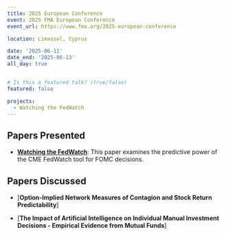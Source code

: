 ```yaml
---
title: 2025 European Conference 
event: 2025 FMA European Conference
event_url: https://www.fma.org/2025-european-conference

location: Limassol, Cyprus

date: '2025-06-11'
date_end: '2025-06-13'
all_day: true


# Is this a featured talk? (true/false)
featured: false

projects:
  - Watching the FedWatch 
---
```


## Papers Presented

- [**Watching the FedWatch**](https://henryhuang1996.github.io/Shengyu-Huang.github.io/project/watching-the-fedwatch/): This paper examines the predictive power of the CME FedWatch tool for FOMC decisions.

## Papers Discussed 

- [**Option-Implied Network Measures of Contagion and Stock Return Predictability**]

- [**The Impact of Artificial Intelligence on Individual Manual Investment Decisions - Empirical Evidence from Mutual Funds**]


